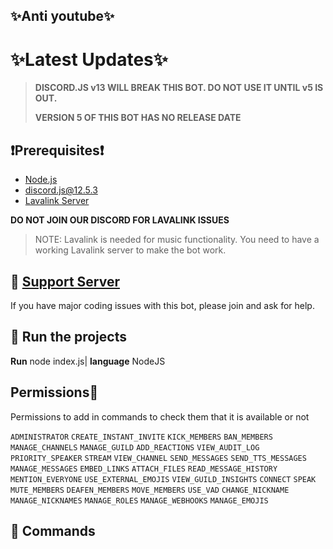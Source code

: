 ## ✨Anti youtube✨


# ✨Latest Updates✨

> **DISCORD.JS v13 WILL BREAK THIS BOT. DO NOT USE IT UNTIL v5 IS OUT.**
>
> **VERSION 5 OF THIS BOT HAS NO RELEASE DATE**

## ❗Prerequisites❗
- [Node.js](https://nodejs.org/en/download/)
- discord.js@12.5.3
- [Lavalink Server](https://github.com/freyacodes/Lavalink#server-configuration)

**DO NOT JOIN OUR DISCORD FOR LAVALINK ISSUES**

> NOTE: Lavalink is needed for music functionality. You need to have a working Lavalink server to make the bot work.

## 📝 [Support Server](https://discord.gg/5zKev8cbq5)

If you have major coding issues with this bot, please join and ask for help.

## 💨 Run the projects
**Run** node index.js|
**language** NodeJS

## Permissions😤
Permissions to add in commands to check them that it is available or not

`ADMINISTRATOR`
`CREATE_INSTANT_INVITE`
`KICK_MEMBERS`
`BAN_MEMBERS`
`MANAGE_CHANNELS`
`MANAGE_GUILD` 
`ADD_REACTIONS`
`VIEW_AUDIT_LOG`
`PRIORITY_SPEAKER`
`STREAM`
`VIEW_CHANNEL`
`SEND_MESSAGES`
`SEND_TTS_MESSAGES`
`MANAGE_MESSAGES`
`EMBED_LINKS`
`ATTACH_FILES`
`READ_MESSAGE_HISTORY`
`MENTION_EVERYONE`
`USE_EXTERNAL_EMOJIS` 
`VIEW_GUILD_INSIGHTS`
`CONNECT`
`SPEAK`
`MUTE_MEMBERS`
`DEAFEN_MEMBERS`
`MOVE_MEMBERS`
`USE_VAD`
`CHANGE_NICKNAME`
`MANAGE_NICKNAMES`
`MANAGE_ROLES`
`MANAGE_WEBHOOKS`
`MANAGE_EMOJIS`

## 😤 Commands
